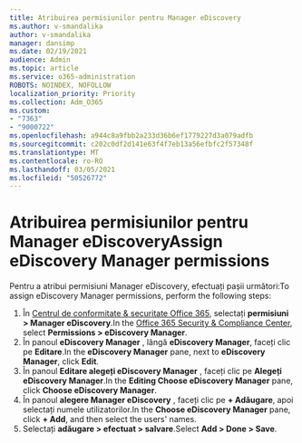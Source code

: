```yaml
---
title: Atribuirea permisiunilor pentru Manager eDiscovery
ms.author: v-smandalika
author: v-smandalika
manager: dansimp
ms.date: 02/19/2021
audience: Admin
ms.topic: article
ms.service: o365-administration
ROBOTS: NOINDEX, NOFOLLOW
localization_priority: Priority
ms.collection: Adm_O365
ms.custom:
- "7363"
- "9000722"
ms.openlocfilehash: a944c8a9fbb2a233d36b6ef1779227d3a079adfb
ms.sourcegitcommit: c202c0df2d141e63f4f7eb13a56efbfc2f57348f
ms.translationtype: MT
ms.contentlocale: ro-RO
ms.lasthandoff: 03/05/2021
ms.locfileid: "50526772"
---
```

# <a name="assign-ediscovery-manager-permissions"></a><span data-ttu-id="111a2-102">Atribuirea permisiunilor pentru Manager eDiscovery</span><span class="sxs-lookup"><span data-stu-id="111a2-102">Assign eDiscovery Manager permissions</span></span>

<span data-ttu-id="111a2-103">Pentru a atribui permisiuni Manager eDiscovery, efectuați pașii următori:</span><span class="sxs-lookup"><span data-stu-id="111a2-103">To assign eDiscovery Manager permissions, perform the following steps:</span></span>

1. <span data-ttu-id="111a2-104">În [Centrul de conformitate & securitate Office 365](https://sip.protection.office.com/), selectați **permisiuni > Manager eDiscovery**.</span><span class="sxs-lookup"><span data-stu-id="111a2-104">In the [Office 365 Security & Compliance Center](https://sip.protection.office.com/), select **Permissions > eDiscovery Manager**.</span></span>
2. <span data-ttu-id="111a2-105">În panoul **eDiscovery Manager** , lângă **eDiscovery Manager**, faceți clic pe **Editare**.</span><span class="sxs-lookup"><span data-stu-id="111a2-105">In the **eDiscovery Manager** pane, next to **eDiscovery Manager**, click **Edit**.</span></span>
3. <span data-ttu-id="111a2-106">În panoul **Editare alegeți eDiscovery Manager** , faceți clic pe **Alegeți eDiscovery Manager**.</span><span class="sxs-lookup"><span data-stu-id="111a2-106">In the **Editing Choose eDiscovery Manager** pane, click **Choose eDiscovery Manager**.</span></span>
4. <span data-ttu-id="111a2-107">În panoul **alegere Manager eDiscovery** , faceți clic pe **+ Adăugare**, apoi selectați numele utilizatorilor.</span><span class="sxs-lookup"><span data-stu-id="111a2-107">In the **Choose eDiscovery Manager** pane, click **+ Add**, and then select the users' names.</span></span>
5. <span data-ttu-id="111a2-108">Selectați **adăugare > efectuat > salvare**.</span><span class="sxs-lookup"><span data-stu-id="111a2-108">Select **Add > Done > Save**.</span></span>
